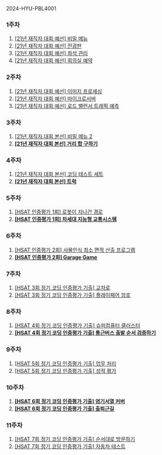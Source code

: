 2024-HYU-PBL4001

### 1주차
1. [[21년 재직자 대회 예선] 비밀 메뉴](https://softeer.ai/practice/6269)
2. [[21년 재직자 대회 예선] 전광판](https://softeer.ai/practice/6268)
3. [[21년 재직자 대회 예선] 좌석 관리](https://softeer.ai/practice/6267)
4. [[21년 재직자 대회 예선] 회의실 예약](https://softeer.ai/practice/6266)

### 2주차
1. [[21년 재직자 대회 예선] 이미지 프로세싱](https://softeer.ai/practice/6265)
2. [[21년 재직자 대회 예선] 마이크로서버](https://softeer.ai/practice/6264)
3. [[21년 재직자 대회 예선] 로드 밸런서 트래픽 예측](https://softeer.ai/practice/6263)

### 3주차
1. [[21년 재직자 대회 본선] 비밀 메뉴 2](https://softeer.ai/practice/6259)
2. **[[21년 재직자 대회 본선] 거리 합 구하기](https://softeer.ai/practice/6258)**

### 4주차
1. [[21년 재직자 대회 본선] 코딩 테스트 세트](https://softeer.ai/practice/6261)
2. **[[21년 재직자 대회 본선] 트럭](https://softeer.ai/practice/6260)**

### 5주차
1. [[HSAT 인증평가 1회] 로봇이 지나간 경로](https://softeer.ai/practice/6275)
2. **[[HSAT 인증평가 1회] 차세대 지능형 교통시스템](https://softeer.ai/practice/6274)**

### 6주차
1. [[HSAT 인증평가 2회] 사물인식 최소 면적 산출 프로그램](https://softeer.ai/practice/6277)
2. **[[HSAT 인증평가 2회] Garage Game](https://softeer.ai/practice/6276)**

### 7주차
1. [[HSAT 3회 정기 코딩 인증평가 기출] 교차로](https://softeer.ai/practice/6256)
2. [[HSAT 3회 정기 코딩 인증평가 기출] 플레이페어 암호](https://softeer.ai/practice/6255)

### 8주차
1. [[HSAT 4회 정기 코딩 인증평가 기출] 슈퍼컴퓨터 클러스터](https://softeer.ai/practice/6252)
2. **[[HSAT 4회 정기 코딩 인증평가 기출] 통근버스 출발 순서 검증하기](https://softeer.ai/practice/6257)**

### 9주차
1. [[HSAT 5회 정기 코딩 인증평가 기출] 업무 처리](https://softeer.ai/practice/6251)
2. [[HSAT 5회 정기 코딩 인증평가 기출] 성적 평가](https://softeer.ai/practice/6250)

### 10주차
1. **[[HSAT 6회 정기 코딩 인증평가 기출] 염기서열 커버](https://softeer.ai/practice/6249)**
2. **[[HSAT 6회 정기 코딩 인증평가 기출] 출퇴근길](https://softeer.ai/practice/6248)**

### 11주차
1. [[HSAT 7회 정기 코딩 인증평가 기출] 순서대로 방문하기](https://softeer.ai/practice/6246)
2. [[HSAT 7회 정기 코딩 인증평가 기출] 자동차 테스트](https://softeer.ai/practice/6247)